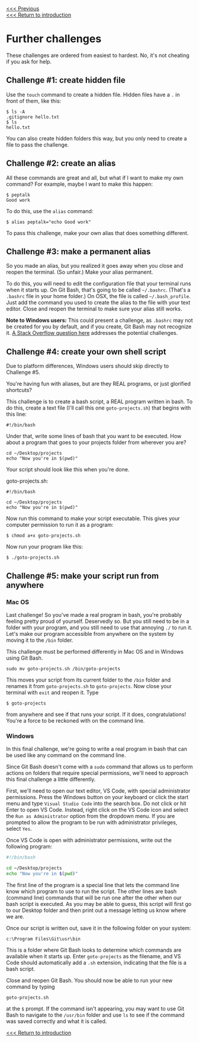[<<< Previous](grep.md)  
[<<< Return to introduction](../README.md)

# Further challenges

These challenges are ordered from easiest to hardest. No, it's not cheating if you ask for help.

## Challenge #1: create hidden file

Use the `touch` command to create a hidden file. Hidden files have a `.` in front of them, like this:

```
$ ls -A
.gitignore hello.txt
$ ls
hello.txt
```

You can also create hidden folders this way, but you only need to create a file to pass the challenge. 


## Challenge #2: create an alias

All these commands are great and all, but what if I want to make my own command? For example, maybe I want to make this happen:

```
$ peptalk
Good work
```

To do this, use the `alias` command:

```
$ alias peptalk="echo Good work"
```

To pass this challenge, make your own alias that does something different.

## Challenge #3: make a permanent alias

So you made an alias, but you realized it goes away when you close and reopen the terminal. (So unfair.) Make your alias permanent.

To do this, you will need to edit the configuration file that your terminal runs when it starts up. On Git Bash, that's going to be called `~/.bashrc`. (That's a `.bashrc` file in your home folder.) On OSX, the file is called `~/.bash_profile`. Just add the command you used to create the alias to the file with your text editor. Close and reopen the terminal to make sure your alias still works.

**Note to Windows users:** This could present a challenge, as `.bashrc` may not be created for you by default, and if you create, Git Bash may not recognize it. [A Stack Overflow question here](https://stackoverflow.com/questions/6883760/git-for-windows-bashrc-or-equivalent-configuration-files-for-git-bash-shell) addresses the potential challenges.

## Challenge #4: create your own shell script 

Due to platform differences, Windows users should skip directly to Challenge #5.

You're having fun with aliases, but are they REAL programs, or just glorified shortcuts?

This challenge is to create a bash script, a REAL program written in bash. To do this, create a text file (I'll call this one `goto-projects.sh`) that begins with this line:

```
#!/bin/bash
```

Under that, write some lines of bash that you want to be executed. How about a program that goes to your projects folder from wherever you are?

```
cd ~/Desktop/projects
echo "Now you're in $(pwd)"
```

Your script should look like this when you're done.

goto-projects.sh:
```
#!/bin/bash

cd ~/Desktop/projects
echo "Now you're in $(pwd)"
```

Now run this command to make your script executable. This gives your computer permission to run it as a program:

```
$ chmod a+x goto-projects.sh
```

Now run your program like this:

```
$ ./goto-projects.sh
```

## Challenge #5: make your script run from anywhere

### Mac OS

Last challenge! So you've made a real program in bash, you're probably feeling pretty proud of yourself. Deservedly so. But you still need to be in a folder with your program, and you still need to use that annoying `./` to run it. Let's make our program accessible from anywhere on the system by moving it to the `/bin` folder.

This challenge must be performed differently in Mac OS and in Windows using Git Bash.

```
sudo mv goto-projects.sh /bin/goto-projects
```

This moves your script from its current folder to the `/bin` folder and renames it from `goto-projects.sh` to `goto-projects`. Now close your terminal with `exit` and reopen it. Type 


	$ goto-projects


from anywhere and see if that runs your script. If it does, congratulations! You're a force to be reckoned with on the command line.

### Windows

In this final challenge, we're going to write a real program in bash that can be used like any command on the command line.

Since Git Bash doesn't come with a `sudo` command that allows us to perform actions on folders that require special permissions, we'll need to approach this final challenge a little differently.

First, we'll need to open our text editor, VS Code, with special administrator permissions. Press the Windows button on your keyboard or click the start menu and type `Visual Studio Code` into the search box. Do not click or hit Enter to open VS Code. Instead, right click on the VS Code icon and select the `Run as Administrator` option from the dropdown menu. If you are prompted to allow the program to be run with administrator privileges, select `Yes`.

Once VS Code is open with administrator permissions, write out the following program:

```bash
#!/bin/bash

cd ~/Desktop/projects
echo "Now you're in $(pwd)"
```

The first line of the program is a special line that lets the command line know which program to use to run the script. The other lines are bash (command line) commands that will be run one after the other when our bash script is executed. As you may be able to guess, this script will first go to our Desktop folder and then print out a message letting us know where we are.

Once our script is written out, save it in the following folder on your system:

	c:\Program Files\Git\usr\bin
	
This is a folder where Git Bash looks to determine which commands are available when it starts up. Enter `goto-projects` as the filename, and VS Code should automatically add a `.sh` extension, indicating that the file is a bash script.

Close and reopen Git Bash. You should now be able to run your new command by typing

	goto-projects.sh
	
at the `$` prompt. If the command isn't appearing, you may want to use Git Bash to navigate to the `/usr/bin` folder and use `ls` to see if the command was saved correctly and what it is called.

[<<< Return to introduction](../README.md)
